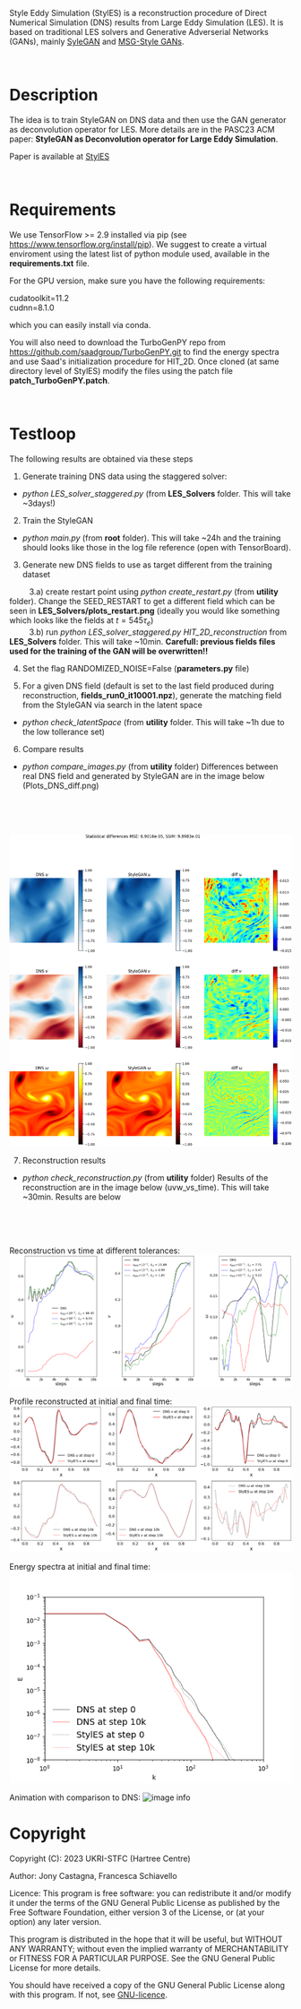 Style Eddy Simulation (StylES) is a reconstruction procedure of Direct Numerical Simulation (DNS) results from Large Eddy Simulation (LES).
It is based on traditional LES solvers and Generative Adverserial Networks (GANs), mainly [SyleGAN](https://github.com/NVlabs/stylegan) and [MSG-Style GANs](https://github.com/akanimax/msg-stylegan-tf).

</br>

# Description
The idea is to train StyleGAN on DNS data and then use the GAN generator as deconvolution operator for LES. More details are in the PASC23 ACM paper: **StyleGAN as Deconvolution operator for Large Eddy Simulation**.

Paper is available at [StylES](https://dl.acm.org/doi/10.1145/3592979.3593404)

</br>

# Requirements
We use TensorFlow >= 2.9 installed via pip (see https://www.tensorflow.org/install/pip). We suggest to create a virtual enviroment using the latest list of python module used, available in the **requirements.txt** file.

For the GPU version, make sure you have the following requirements:

cudatoolkit=11.2\
cudnn=8.1.0

which you can easily install via conda.

You will also need to download the TurboGenPY repo from https://github.com/saadgroup/TurboGenPY.git to find the energy spectra and use  Saad's initialization procedure for HIT_2D. Once cloned (at same directory level of StylES) modify the files using the patch file **patch_TurboGenPY.patch**.

</br>

# Testloop
The following results are obtained via these steps

1) Generate training DNS data using the staggered solver:
 - *python LES_solver_staggered.py* (from **LES_Solvers** folder. This will take ~3days!)

2) Train the StyleGAN
 - *python main.py* (from **root** folder). This will take ~24h and the training should looks like those in the log file reference (open with TensorBoard).

3) Generate new DNS fields to use as target different from the training dataset

  &nbsp;&nbsp;&nbsp;&nbsp;&nbsp;&nbsp;&nbsp;&nbsp; 3.a) create restart point using
  *python create_restart.py* (from **utility** folder). Change the SEED_RESTART to get a different field which can be seen in **LES_Solvers/plots_restart.png** (ideally you would like something which looks like the fields at $t=545 \tau_e$)\
  &nbsp;&nbsp;&nbsp;&nbsp;&nbsp;&nbsp;&nbsp;&nbsp; 3.b) run *python LES_solver_staggered.py HIT_2D_reconstruction* from **LES_Solvers** folder. This will take ~10min. **Carefull: previous fields files used for the training of the GAN will be overwritten!!**

4) Set the flag RANDOMIZED_NOISE=False (**parameters.py** file)

5) For a given DNS field (default is set to the last field produced during reconstruction, **fields_run0_it10001.npz**), generate the matching field from the StyleGAN via search in the latent space
 - *python check_latentSpace* (from **utility** folder. This will take ~1h due to the low tollerance set)

6) Compare results
 - *python compare_images.py* (from **utility** folder) 
Differences between real DNS field and generated by StyleGAN are in the image below (Plots_DNS_diff.png)
<br/>
<br/>
<br/>

![image info](./utilities/results_latentSpace/Plots_DNS_diff.png)

7) Reconstruction results
- *python check_reconstruction.py* (from **utility** folder) 
Results of the reconstruction are in the image below (uvw_vs_time). This will take ~30min. Results are below
<br/>
<br/>
<br/>

Reconstruction vs time at different tolerances:
![image info](./utilities/results_reconstruction/uvw_vs_time.png)

Profile reconstructed at initial and final time:
![image info](./utilities/results_reconstruction/uvw_vs_x.png)

Energy spectra at initial and final time:
![image info](./utilities/results_reconstruction/Energy_spectrum.png)

Animation with comparison to DNS:
![image info](./utilities/results_reconstruction/animation.gif)

# Copyright
Copyright (C): 2023 UKRI-STFC (Hartree Centre)

Author: Jony Castagna, Francesca Schiavello

Licence: This program is free software: you can redistribute it and/or modify
it under the terms of the GNU General Public License as published by
the Free Software Foundation, either version 3 of the License, or
(at your option) any later version.

This program is distributed in the hope that it will be useful,
but WITHOUT ANY WARRANTY; without even the implied warranty of
MERCHANTABILITY or FITNESS FOR A PARTICULAR PURPOSE.  See the
GNU General Public License for more details.

You should have received a copy of the GNU General Public License
along with this program.  If not, see [GNU-licence](https://www.gnu.org/licenses/).

